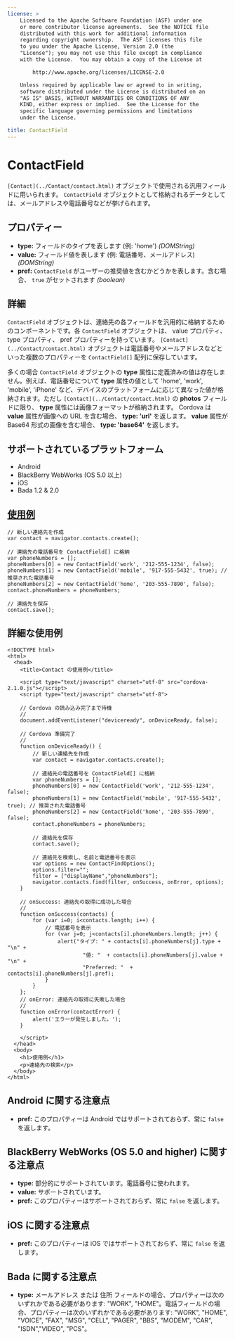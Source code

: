 ```yaml
---
license: >
    Licensed to the Apache Software Foundation (ASF) under one
    or more contributor license agreements.  See the NOTICE file
    distributed with this work for additional information
    regarding copyright ownership.  The ASF licenses this file
    to you under the Apache License, Version 2.0 (the
    "License"); you may not use this file except in compliance
    with the License.  You may obtain a copy of the License at

        http://www.apache.org/licenses/LICENSE-2.0

    Unless required by applicable law or agreed to in writing,
    software distributed under the License is distributed on an
    "AS IS" BASIS, WITHOUT WARRANTIES OR CONDITIONS OF ANY
    KIND, either express or implied.  See the License for the
    specific language governing permissions and limitations
    under the License.

title: ContactField
---
```


ContactField
============

`[Contact](../Contact/contact.html)` オブジェクトで使用される汎用フィールドに用いられます。 `ContactField` オブジェクトとして格納されるデータとしては、メールアドレスや電話番号などが挙げられます。

プロパティー
----------

- __type:__ フィールドのタイプを表します (例: 'home') _(DOMString)_
- __value:__ フィールド値を表します (例: 電話番号、メールアドレス) _(DOMString)_
- __pref:__ `ContactField` がユーザーの推奨値を含むかどうかを表します。含む場合、 `true` がセットされます _(boolean)_

詳細
-------

`ContactField` オブジェクトは、連絡先の各フィールドを汎用的に格納するためのコンポーネントです。各 `ContactField` オブジェクトは、 value プロパティ、 type プロパティ、 pref プロパティーを持っています。 `[Contact](../Contact/contact.html)` オブジェクトは電話番号やメールアドレスなどといった複数のプロパティーを `ContactField[]` 配列に保存しています。

多くの場合 `ContactField` オブジェクトの __type__ 属性に定義済みの値は存在しません。例えば、電話番号について __type__ 属性の値として 'home', 'work', 'mobile', 'iPhone' など、デバイスのプラットフォームに応じて異なった値が格納されます。ただし `[Contact](../Contact/contact.html)` の __photos__ フィールドに限り、 __type__ 属性には画像フォーマットが格納されます。 Cordova は __value__ 属性が画像への URL を含む場合、 __type: 'url'__ を返します。 __value__ 属性が Base64 形式の画像を含む場合、 __type: 'base64'__ を返します。

サポートされているプラットフォーム
-------------------

- Android
- BlackBerry WebWorks (OS 5.0 以上)
- iOS
- Bada 1.2 & 2.0

[使用例](../../storage/storage.opendatabase.html)
-------------

    // 新しい連絡先を作成
    var contact = navigator.contacts.create();

    // 連絡先の電話番号を ContactField[] に格納
    var phoneNumbers = [];
    phoneNumbers[0] = new ContactField('work', '212-555-1234', false);
    phoneNumbers[1] = new ContactField('mobile', '917-555-5432', true); // 推奨された電話番号
    phoneNumbers[2] = new ContactField('home', '203-555-7890', false);
    contact.phoneNumbers = phoneNumbers;

    // 連絡先を保存
    contact.save();

詳細な使用例
------------

    <!DOCTYPE html>
    <html>
      <head>
        <title>Contact の使用例</title>

        <script type="text/javascript" charset="utf-8" src="cordova-2.1.0.js"></script>
        <script type="text/javascript" charset="utf-8">

        // Cordova の読み込み完了まで待機
        //
        document.addEventListener("deviceready", onDeviceReady, false);

        // Cordova 準備完了
        //
        function onDeviceReady() {
            // 新しい連絡先を作成
            var contact = navigator.contacts.create();

            // 連絡先の電話番号を ContactField[] に格納
            var phoneNumbers = [];
            phoneNumbers[0] = new ContactField('work', '212-555-1234', false);
            phoneNumbers[1] = new ContactField('mobile', '917-555-5432', true); // 推奨された電話番号
            phoneNumbers[2] = new ContactField('home', '203-555-7890', false);
            contact.phoneNumbers = phoneNumbers;

            // 連絡先を保存
            contact.save();

            // 連絡先を検索し、名前と電話番号を表示
            var options = new ContactFindOptions();
            options.filter="";
            filter = ["displayName","phoneNumbers"];
            navigator.contacts.find(filter, onSuccess, onError, options);
        }

        // onSuccess: 連絡先の取得に成功した場合
        //
        function onSuccess(contacts) {
            for (var i=0; i<contacts.length; i++) {
                // 電話番号を表示
                for (var j=0; j<contacts[i].phoneNumbers.length; j++) {
                    alert("タイプ: " + contacts[i].phoneNumbers[j].type + "\n" +
                            "値: "  + contacts[i].phoneNumbers[j].value + "\n" +
                            "Preferred: "  + contacts[i].phoneNumbers[j].pref);
                }
            }
        };
        // onError: 連絡先の取得に失敗した場合
        //
        function onError(contactError) {
            alert('エラーが発生しました。');
        }

        </script>
      </head>
      <body>
        <h1>使用例</h1>
        <p>連絡先の検索</p>
      </body>
    </html>

Android に関する注意点
--------------

- __pref:__ このプロパティーは Android ではサポートされておらず、常に `false` を返します。

BlackBerry WebWorks (OS 5.0 and higher) に関する注意点
--------------------------------------------

- __type:__ 部分的にサポートされています。電話番号に使われます。
- __value:__ サポートされています。
- __pref:__ このプロパティーはサポートされておらず、常に `false` を返します。

iOS に関する注意点
-----------

- __pref:__ このプロパティーは iOS ではサポートされておらず、常に `false` を返します。

Bada に関する注意点
-----------
- __type:__ メールアドレス または 住所 フィールドの場合、プロパティーは次のいずれかである必要があります: "WORK", "HOME"。電話フィールドの場合、プロパティーは次のいずれかである必要があります: "WORK", "HOME", "VOICE", "FAX", "MSG", "CELL", "PAGER", "BBS", "MODEM", "CAR", "ISDN","VIDEO", "PCS"。
